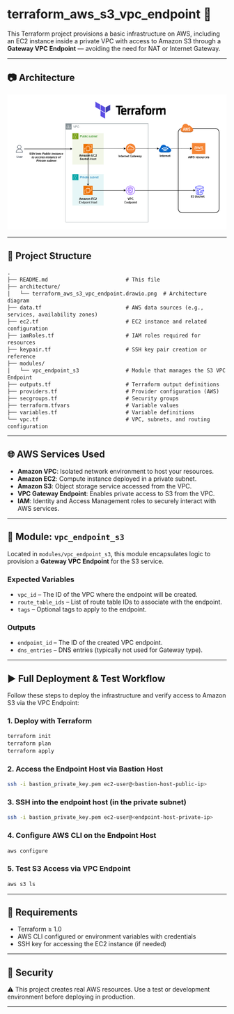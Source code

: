 
# terraform_aws_s3_vpc_endpoint 🚀

This Terraform project provisions a basic infrastructure on AWS, including an EC2 instance inside a private VPC with access to Amazon S3 through a **Gateway VPC Endpoint** — avoiding the need for NAT or Internet Gateway.

---

## 📷 Architecture

![architecture](architecture/terraform_aws_s3_vpc_endpoint.drawio.png)

---

## 📁 Project Structure

```text
.
├── README.md                         # This file
├── architecture/
│   └── terraform_aws_s3_vpc_endpoint.drawio.png  # Architecture diagram
├── data.tf                           # AWS data sources (e.g., services, availability zones)
├── ec2.tf                            # EC2 instance and related configuration
├── iamRoles.tf                       # IAM roles required for resources
├── keypair.tf                        # SSH key pair creation or reference
├── modules/
│   └── vpc_endpoint_s3               # Module that manages the S3 VPC Endpoint
├── outputs.tf                        # Terraform output definitions
├── providers.tf                      # Provider configuration (AWS)
├── secgroups.tf                      # Security groups
├── terraform.tfvars                  # Variable values
├── variables.tf                      # Variable definitions
└── vpc.tf                            # VPC, subnets, and routing configuration
```

---

## 🌐 AWS Services Used

- **Amazon VPC**: Isolated network environment to host your resources.
- **Amazon EC2**: Compute instance deployed in a private subnet.
- **Amazon S3**: Object storage service accessed from the VPC.
- **VPC Gateway Endpoint**: Enables private access to S3 from the VPC.
- **IAM**: Identity and Access Management roles to securely interact with AWS services.

---

## 🧩 Module: `vpc_endpoint_s3`

Located in `modules/vpc_endpoint_s3`, this module encapsulates logic to provision a **Gateway VPC Endpoint** for the S3 service.

### Expected Variables

- `vpc_id` – The ID of the VPC where the endpoint will be created.
- `route_table_ids` – List of route table IDs to associate with the endpoint.
- `tags` – Optional tags to apply to the endpoint.

### Outputs

- `endpoint_id` – The ID of the created VPC endpoint.
- `dns_entries` – DNS entries (typically not used for Gateway type).

---


## ▶️ Full Deployment & Test Workflow

Follow these steps to deploy the infrastructure and verify access to Amazon S3 via the VPC Endpoint:

### 1. **Deploy with Terraform**

```bash
terraform init
terraform plan
terraform apply
```

### 2. **Access the Endpoint Host via Bastion Host**

```bash
ssh -i bastion_private_key.pem ec2-user@<bastion-host-public-ip>
```

### 3. **SSH into the endpoint host (in the private subnet)**

```bash
ssh -i bastion_private_key.pem ec2-user@<endpoint-host-private-ip>
```

### 4. **Configure AWS CLI on the Endpoint Host**

```bash
aws configure
```

### 5. **Test S3 Access via VPC Endpoint**

```bash
aws s3 ls
```

---

## 📌 Requirements

- Terraform ≥ 1.0
- AWS CLI configured or environment variables with credentials
- SSH key for accessing the EC2 instance (if needed)

---

## 🔐 Security

⚠️ This project creates real AWS resources. Use a test or development environment before deploying in production.

---


